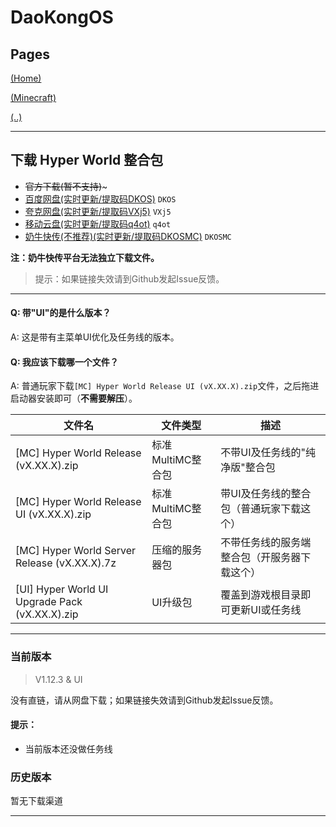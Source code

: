 # DaoKongOS

## Pages

[(Home)](/)

[(Minecraft)](/pages/minecraft)

[(..)](./../hyper-world)

---

## 下载 Hyper World 整合包

- ~~官方下载(暂不支持)~~~
- [百度网盘(实时更新/提取码DKOS)](https://pan.baidu.com/s/15j0LHffRjAFRGZEI_bv16Q?pwd=DKOS) `DKOS`
- [夸克网盘(实时更新/提取码VXj5)](https://pan.quark.cn/s/17d50295cca3) `VXj5`
- [移动云盘(实时更新/提取码q4ot)](https://caiyun.139.com/m/i?2jQXiV4sQL4zc) `q4ot`
- [奶牛快传(不推荐)(实时更新/提取码DKOSMC)](https://cowtransfer.com/s/42dd16e2ecea4a) `DKOSMC`

**注：奶牛快传平台无法独立下载文件。**

> 提示：如果链接失效请到Github发起Issue反馈。

---

#### Q: 带"UI"的是什么版本？

A: 这是带有主菜单UI优化及任务线的版本。

#### Q: 我应该下载哪一个文件？

A: 普通玩家下载`[MC] Hyper World Release UI (vX.XX.X).zip`文件，之后拖进启动器安装即可（**不需要解压**）。

| 文件名                                            | 文件类型         | 描述                     |
|------------------------------------------------|--------------|------------------------|
| [MC] Hyper World Release (vX.XX.X).zip         | 标准MultiMC整合包 | 不带UI及任务线的"纯净版"整合包      |
| [MC] Hyper World Release UI (vX.XX.X).zip      | 标准MultiMC整合包 | 带UI及任务线的整合包（普通玩家下载这个）  |
| [MC] Hyper World Server Release (vX.XX.X).7z   | 压缩的服务器包      | 不带任务线的服务端整合包（开服务器下载这个） |
| [UI] Hyper World UI Upgrade Pack (vX.XX.X).zip | UI升级包        | 覆盖到游戏根目录即可更新UI或任务线     |

---

### 当前版本

> V1.12.3 & UI

没有直链，请从网盘下载；如果链接失效请到Github发起Issue反馈。

#### 提示：

- 当前版本还没做任务线

### 历史版本

暂无下载渠道

---

<script src="https://giscus.app/client.js"
        data-repo="YELANDAOKONG/DaoKongOS"
        data-repo-id="R_kgDOOCWX7g"
        data-category="Announcements"
        data-category-id="DIC_kwDOOCWX7s4CngzH"
        data-mapping="pathname"
        data-strict="0"
        data-reactions-enabled="1"
        data-emit-metadata="0"
        data-input-position="top"
        data-theme="preferred_color_scheme"
        data-lang="zh-CN"
        crossorigin="anonymous"
        async>
</script>
